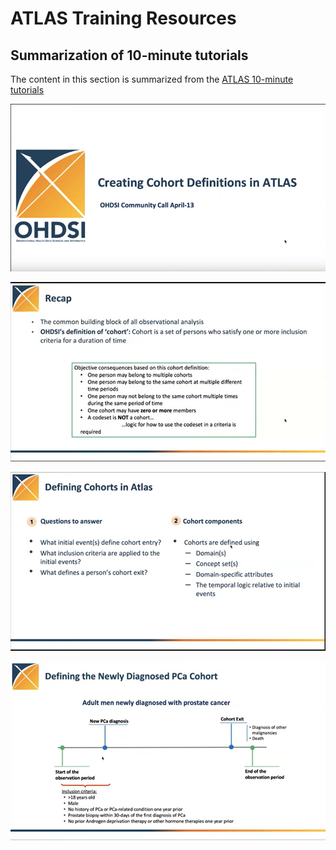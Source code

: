 # ATLAS Training Resources

## Summarization of 10-minute tutorials

The content in this section is summarized from the [ATLAS 10-minute tutorials](https://www.youtube.com/watch?v=35jtNdxwVEA)

![alt text](../../../assets/images/10min1.png)

![alt text](../../../assets/images/10min2.png)

![alt text](../../../assets/images/10min3.png)

![alt text](../../../assets/images/10min4.png)